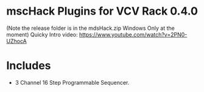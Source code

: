 # mscHack Plugins for VCV Rack 0.4.0

(Note the release folder is in the mdsHack.zip Windows Only at the moment)
Quicky Intro video: https://www.youtube.com/watch?v=2PN0-UZhocA

# Includes

- 3 Channel 16 Step Programmable Sequencer.

